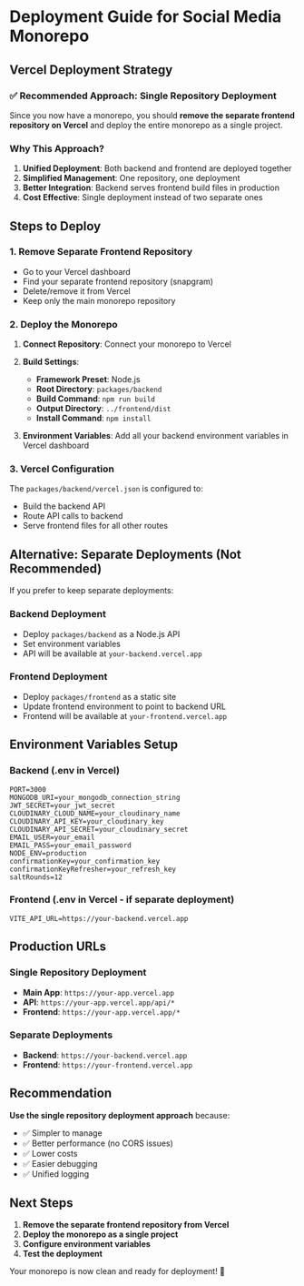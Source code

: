 # Deployment Guide for Social Media Monorepo

## Vercel Deployment Strategy

### ✅ **Recommended Approach: Single Repository Deployment**

Since you now have a monorepo, you should **remove the separate frontend repository on Vercel** and deploy the entire monorepo as a single project.

### Why This Approach?

1. **Unified Deployment**: Both backend and frontend are deployed together
2. **Simplified Management**: One repository, one deployment
3. **Better Integration**: Backend serves frontend build files in production
4. **Cost Effective**: Single deployment instead of two separate ones

## Steps to Deploy

### 1. Remove Separate Frontend Repository
- Go to your Vercel dashboard
- Find your separate frontend repository (snapgram)
- Delete/remove it from Vercel
- Keep only the main monorepo repository

### 2. Deploy the Monorepo
1. **Connect Repository**: Connect your monorepo to Vercel
2. **Build Settings**:
   - **Framework Preset**: Node.js
   - **Root Directory**: `packages/backend`
   - **Build Command**: `npm run build`
   - **Output Directory**: `../frontend/dist`
   - **Install Command**: `npm install`

3. **Environment Variables**: Add all your backend environment variables in Vercel dashboard

### 3. Vercel Configuration
The `packages/backend/vercel.json` is configured to:
- Build the backend API
- Route API calls to backend
- Serve frontend files for all other routes

## Alternative: Separate Deployments (Not Recommended)

If you prefer to keep separate deployments:

### Backend Deployment
- Deploy `packages/backend` as a Node.js API
- Set environment variables
- API will be available at `your-backend.vercel.app`

### Frontend Deployment
- Deploy `packages/frontend` as a static site
- Update frontend environment to point to backend URL
- Frontend will be available at `your-frontend.vercel.app`

## Environment Variables Setup

### Backend (.env in Vercel)
```env
PORT=3000
MONGODB_URI=your_mongodb_connection_string
JWT_SECRET=your_jwt_secret
CLOUDINARY_CLOUD_NAME=your_cloudinary_name
CLOUDINARY_API_KEY=your_cloudinary_key
CLOUDINARY_API_SECRET=your_cloudinary_secret
EMAIL_USER=your_email
EMAIL_PASS=your_email_password
NODE_ENV=production
confirmationKey=your_confirmation_key
confirmationKeyRefresher=your_refresh_key
saltRounds=12
```

### Frontend (.env in Vercel - if separate deployment)
```env
VITE_API_URL=https://your-backend.vercel.app
```

## Production URLs

### Single Repository Deployment
- **Main App**: `https://your-app.vercel.app`
- **API**: `https://your-app.vercel.app/api/*`
- **Frontend**: `https://your-app.vercel.app/*`

### Separate Deployments
- **Backend**: `https://your-backend.vercel.app`
- **Frontend**: `https://your-frontend.vercel.app`

## Recommendation

**Use the single repository deployment approach** because:
- ✅ Simpler to manage
- ✅ Better performance (no CORS issues)
- ✅ Lower costs
- ✅ Easier debugging
- ✅ Unified logging

## Next Steps

1. **Remove the separate frontend repository from Vercel**
2. **Deploy the monorepo as a single project**
3. **Configure environment variables**
4. **Test the deployment**

Your monorepo is now clean and ready for deployment! 🚀
